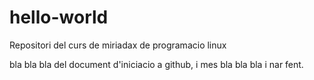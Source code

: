 # hello-world
Repositori del curs de miriadax de programacio linux

bla bla bla del document d'iniciacio a github, i mes bla bla bla i nar fent.
